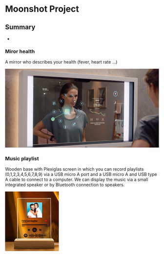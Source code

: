 # Moonshot Project

## Summary

- 

### Miror health

A mirror who describes your health (fever, heart rate …)

![ex_miror_health](img/health%20mirror%20connected.png)

### Music playlist

Wooden base with Plexiglas screen in which you can record playlists (0,1,2,3,4,5,6,7,8,9) via a USB micro A port and a USB micro A and USB type A cable to connect to a computer. We can display the music via a small integrated speaker or by Bluetooth connection to speakers.

![ex_music_playlist](img/screen%20music%20display.png)